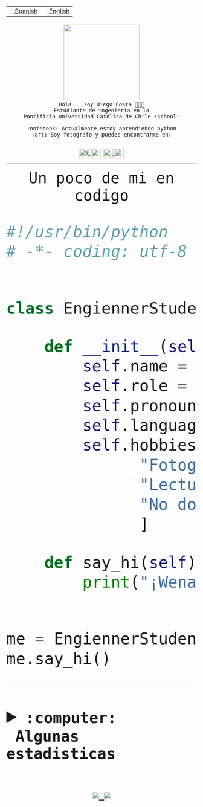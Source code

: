 <table border="0"  align="right">
 <tr><td><a href="README.md"><img src="https://upload.wikimedia.org/wikipedia/commons/thumb/8/89/Bandera_de_Espa%C3%B1a.svg/1200px-Bandera_de_Espa%C3%B1a.svg.png" height="10"> Spanish</a></td>
 <td><a href="README.en.md"><img src="https://upload.wikimedia.org/wikipedia/commons/a/a4/Flag_of_the_United_States.svg" height="10"> English</a></td></tr>
</table><br><br><br>


<p align="center">
  <img src="https://github.com/diegocostares/diegocostares/blob/main/Images/aaa2.gif?raw=true" width="200px">
  <br><samp>
    Hola <img src="https://media.giphy.com/media/hvRJCLFzcasrR4ia7z/giphy.gif" width="16px"> soy Diego Costa 👨🏻‍💻<br>
    Estudiante de ingeniería en la <br>
    Pontificia Universidad Católica de Chile :school:<br>
  <br>
    :notebook: Actualmente estoy aprendiendo python <br>
    :art: Soy fotografo y puedes encontrarme en: <br>
  <br></samp>
  
</p>

<p align="center">
   <a href="https://instagram.com/diegocosta_no" target="blank">
    <img 
    align="center" src="https://cdn.jsdelivr.net/npm/simple-icons@3.0.1/icons/instagram.svg" alt="instagram" height="25px" width="25px" />
  </a>
  <a style="border: 3px solid; color: white;"href="https://t.me/diegocosta_no" target="blank">
  <img
  align="center" alt="Telegram" width="25px" src="https://icons-for-free.com/iconfiles/png/512/Telegram-1324888767380505522.png" />
</a>
<a href="https://api.whatsapp.com/send?phone=56971897835&text=Hola!" target="blank">
  <img
  align="center" alt="wtsp" width="25px" src="https://img.icons8.com/pastel-glyph/2x/whatsapp--v2.png" />
</a>
<a href="https://www.linkedin.com/in/diego-costa-786249213/" target="blank">
  <img
  align="center" alt="wtsp" width="25px" src="https://img.icons8.com/metro/452/linkedin.png" />
</a>

  </a>
</p>

---


<p align="center"><font size="25"><samp>Un poco de mi en codigo</samp></front></p>


```python
#!/usr/bin/python
# -*- coding: utf-8 -*-


class EngiennerStudent:

    def __init__(self):
        self.name = "Diego Costa"
        self.role = "Estudiante"
        self.pronouns = "he/him"
        self.language_spoken = ["es_CL", "en_US"]
        self.hobbies = [
              "Fotografia",
              "Lectura",
              "No dormir",
              ]

    def say_hi(self):
        print("¡Wena mundo!")


me = EngiennerStudent()
me.say_hi()
```
---
<details>
  <summary><b><samp>:computer: &nbsp;Algunas estadisticas</samp></b></summary>
  <br/></p>

<!--START_SECTION:waka-->
![Code Time](http://img.shields.io/badge/Code%20Time-445%20hrs%2054%20mins-blue)

**Soy nocturno 🦉** 

```text
🌞 Mañana     6 commits      ░░░░░░░░░░░░░░░░░░░░░░░░░   2.21% 
🌆 Día        107 commits    █████████░░░░░░░░░░░░░░░░   39.34% 
🌃 Tarde      74 commits     ██████░░░░░░░░░░░░░░░░░░░   27.21% 
🌙 Noche      85 commits     ███████░░░░░░░░░░░░░░░░░░   31.25%

```
📅 **Soy más productivo los Miércoles** 

```text
Lunes        22 commits     ██░░░░░░░░░░░░░░░░░░░░░░░   8.09% 
Martes       28 commits     ██░░░░░░░░░░░░░░░░░░░░░░░   10.29% 
Miércoles    110 commits    ██████████░░░░░░░░░░░░░░░   40.44% 
Jueves       24 commits     ██░░░░░░░░░░░░░░░░░░░░░░░   8.82% 
Viernes      9 commits      ░░░░░░░░░░░░░░░░░░░░░░░░░   3.31% 
Sábado       31 commits     ██░░░░░░░░░░░░░░░░░░░░░░░   11.4% 
Domingo      48 commits     ████░░░░░░░░░░░░░░░░░░░░░   17.65%

```


📊 **Esta semana me dediqué a** 

```text
🐱‍💻 Proyectos: 
T1                       18 hrs 47 mins      ███████████░░░░░░░░░░░░░░   45.04% 
T1-e                     4 hrs 46 mins       ██░░░░░░░░░░░░░░░░░░░░░░░   11.43% 
SHAREGO-G54              4 hrs 35 mins       ██░░░░░░░░░░░░░░░░░░░░░░░   11.0% 
G74_BDD                  3 hrs 51 mins       ██░░░░░░░░░░░░░░░░░░░░░░░   9.25% 
Unknown Project          2 hrs 56 mins       █░░░░░░░░░░░░░░░░░░░░░░░░   7.03%

```


 Last Updated on 07/05/2022 18:29:03 UTC
<!--END_SECTION:waka-->
  
  

 <p align="center"> <img src="https://github-readme-stats.vercel.app/api?username=diegocostares&show_icons=true&theme=ayu-mirage" alt="abhisheknaiidu" /></p>
 
</details>

<p align=center>
  <a href="https://github.com/diegocostares">
    <img src="https://badges.pufler.dev/visits/diegocostares/diegocostares?style=flat-square&color=black&logo=github">
  </a>
  <a href="https://github.com/diegocostares?tab=repositories">
    <img src="https://badges.pufler.dev/repos/diegocostares?style=flat-square&color=black&logo=github">
  </a>
</p>
